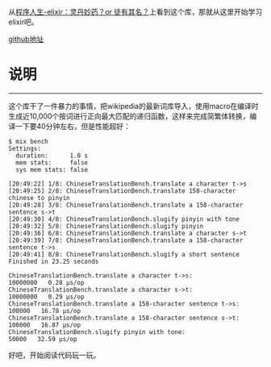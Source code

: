 从[程序人生-elixir：灵丹妙药？or 徒有其名？](http://mp.weixin.qq.com/s?__biz=MzA3NDM0ODQwMw==&mid=206087231&idx=1&sn=f6e7ed7f7ae80904171af1de8d60865b#rd)上看到这个库，那就从这里开始学习elixir吧。

[github地址](https://github.com/tyrchen/chinese_translation)

# 说明

-------------------------------------------------------------------------------

这个库干了一件暴力的事情，把wikipedia的最新词库导入，使用macro在编译时生成近10,000个按词进行正向最大匹配的递归函数，这样来完成简繁体转换，编译一下要40分钟左右，但是性能超好：

```
$ mix bench
Settings:
  duration:      1.0 s
  mem stats:     false
  sys mem stats: false

[20:49:22] 1/8: ChineseTranslationBench.translate a character t->s
[20:49:25] 2/8: ChineseTranslationBench.translate 158-character chinese to pinyin
[20:49:28] 3/8: ChineseTranslationBench.translate a 158-character sentence s->t
[20:49:30] 4/8: ChineseTranslationBench.slugify pinyin with tone
[20:49:32] 5/8: ChineseTranslationBench.slugify pinyin
[20:49:36] 6/8: ChineseTranslationBench.translate a character s->t
[20:49:39] 7/8: ChineseTranslationBench.translate a 158-character sentence t->s
[20:49:41] 8/8: ChineseTranslationBench.slugify a short sentence
Finished in 23.25 seconds

ChineseTranslationBench.translate a character t->s:                  10000000   0.28 µs/op
ChineseTranslationBench.translate a character s->t:                  10000000   0.29 µs/op
ChineseTranslationBench.translate a 158-character sentence t->s:       100000   16.78 µs/op
ChineseTranslationBench.translate a 158-character sentence s->t:       100000   16.87 µs/op
ChineseTranslationBench.slugify pinyin with tone:                       50000   32.59 µs/op
```

好吧，开始阅读代码玩一玩。






